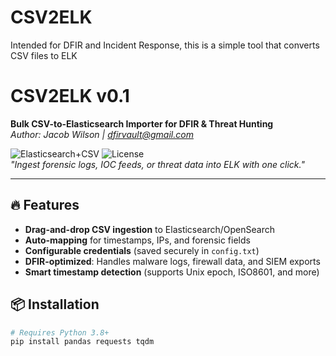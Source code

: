 # CSV2ELK
Intended for DFIR and Incident Response, this is a simple tool that converts CSV files to ELK

# CSV2ELK v0.1
**Bulk CSV-to-Elasticsearch Importer for DFIR & Threat Hunting**  
*Author: Jacob Wilson | [dfirvault@gmail.com](mailto:dfirvault@gmail.com)*  

![Elasticsearch+CSV](https://img.shields.io/badge/Elasticsearch-Data_Loader-blue) 
![License](https://img.shields.io/badge/License-MIT-green)  
*"Ingest forensic logs, IOC feeds, or threat data into ELK with one click."*

---

## 🔥 Features
- **Drag-and-drop CSV ingestion** to Elasticsearch/OpenSearch  
- **Auto-mapping** for timestamps, IPs, and forensic fields  
- **Configurable credentials** (saved securely in `config.txt`)  
- **DFIR-optimized**: Handles malware logs, firewall data, and SIEM exports  
- **Smart timestamp detection** (supports Unix epoch, ISO8601, and more)  

## 📦 Installation
```bash
# Requires Python 3.8+
pip install pandas requests tqdm
